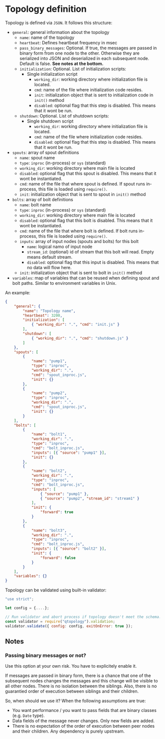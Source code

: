 # Topology definition

Topology is defined via `JSON`. It follows this structure:

- `general`: general information about the topology
    - `name`: name of the topology
    - `heartbeat`: Defines heartbeat frequency in msec
    - `pass_binary_messages`: Optional. If true, the messages are passed in binary form from one node to the other. Otherwise they are serialized into JSON and deserialized in each subsequent node. Default is false. **See notes at the bottom.**
    - `initialization`: Optional. List of initialization scripts:
        - Single initialization script
            - `working_dir`: working directory where initialization file is located.
            - `cmd`: name of the file where initialization code resides.
            - `init`: initialization object that is sent to initialization code in `init()` method
            - `disabled`: optional flag that this step is disabled. This means that it wont be run.
    - `shutdown`: Optional. List of shutdown scripts:
        - Single shutdown script
            - `working_dir`: working directory where initialization file is located.
            - `cmd`: name of the file where initialization code resides.
            - `disabled`: optional flag that this step is disabled. This means that it wont be run.
- `spouts`: array of spout definitions
    - `name`: spout name
    - `type`: `inproc` (in-process) or `sys` (standard)
    - `working_dir`: working directory where main file is located
    - `disabled`: optional flag that this spout is disabled. This means that it wont be instantiated.
    - `cmd`: name of the file that where spout is defined. If spout runs in-process, this file is loaded using `require()`.
    - `init`: initialization object that is sent to spout in `init()` method
- `bolts`: array of bolt definitions
    - `name`: bolt name
    - `type`: `inproc` (in-process) or `sys` (standard)
    - `working_dir`: working directory where main file is located
    - `disabled`: optional flag that this bolt is disabled. This means that it wont be instantiated.
    - `cmd`: name of the file that where bolt is defined. If bolt runs in-process, this file is loaded using `require()`.
    - `inputs`: array of input nodes (spouts and bolts) for this bolt
        - `name`: logical namo of input node
        - `stream_id`: (optional) id of stream that this bolt will read. Empty means default stream.
        - `disabled`: optional flag that this input is disabled. This means that no data will flow here.
    - `init`: initialization object that is sent to bolt in `init()` method
- `variables`: map of variables that can be reused when defining spout and bolt paths. Similar to environment variables in Unix.

An example:

```````````json
{
    "general": {
        "name": "Topology name",
        "heartbeat": 3200,
        "initialization": [
            { "working_dir": ".", "cmd": "init.js" }
        ],
        "shutdown": [
            { "working_dir": ".", "cmd": "shutdown.js" }
        ]
    },
    "spouts": [
        {
            "name": "pump1",
            "type": "inproc",
            "working_dir": ".",
            "cmd": "spout_inproc.js",
            "init": {}
        },
        {
            "name": "pump2",
            "type": "inproc",
            "working_dir": ".",
            "cmd": "spout_inproc.js",
            "init": {}
        }
    ],
    "bolts": [
        {
            "name": "bolt1",
            "working_dir": ".",
            "type": "inproc",
            "cmd": "bolt_inproc.js",
            "inputs": [{ "source": "pump1" }],
            "init": {}
        },
        {
            "name": "bolt2",
            "working_dir": ".",
            "type": "inproc",
            "cmd": "bolt_inproc.js",
            "inputs": [
                { "source": "pump1" },
                { "source": "pump2", "stream_id": "stream1" }
            ],
            "init": {
                "forward": true
            }
        },
        {
            "name": "bolt3",
            "working_dir": ".",
            "type": "inproc",
            "cmd": "bolt_inproc.js",
            "inputs": [{ "source": "bolt2" }],
            "init": {
                "forward": false
            }
        }
    ],
    "variables": {}
}
```````````

Topology can be validated using built-in validator:

``````````javascript
"use strict";

let config = {....};

// Run validator and abort process if topology doesn't meet the schema.
const validator = require("qtopology").validation;
validator.validate({ config: config, exitOnError: true });
``````````

## Notes

### Passing binary messages or not?

Use this option at your own risk. You have to explicitely enable it.

If messages are passed in binary form, there is a chance that one of the subsequent nodes changes the messages and this change will be visible to all other nodes. There is no isolation between the siblings. Also, there is no guarantied order of execution between siblings and their children.

So, when should we use it? When the following assumptions are true:

- You want performance / you want to pass fields that are binary classes (e.g. `Date` type).
- Data fields of the message never changes. Only new fields are added.
- There is no expectation of the order of execution between peer nodes and their children. Any dependency is purely upstream.

